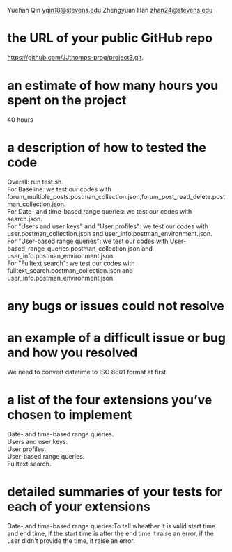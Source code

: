Yuehan Qin yqin18@stevens.edu,Zhengyuan Han zhan24@stevens.edu 
# the URL of your public GitHub repo
https://github.com/JJthomps-prog/project3.git.  
# an estimate of how many hours you spent on the project
40 hours
# a description of how to tested the code
Overall: run test.sh.  
For Baseline: we test our codes with forum_multiple_posts.postman_collection.json,forum_post_read_delete.postman_collection.json.  
For Date- and time-based range queries: we test our codes with search.json.   
For "Users and user keys" and "User profiles": we test our codes with user.postman_collection.json and user_info.postman_environment.json.  
For "User-based range queries": we test our codes with User-based_range_queries.postman_collection.json and user_info.postman_environment.json.  
For "Fulltext search": we test our codes with fulltext_search.postman_collection.json and user_info.postman_environment.json.  
# any bugs or issues could not resolve

# an example of a difficult issue or bug and how you resolved
We need to convert datetime to ISO 8601 format at first.   
# a list of the four extensions you’ve chosen to implement
Date- and time-based range queries.  
Users and user keys.  
User profiles.  
User-based range queries.  
Fulltext search.  
# detailed summaries of your tests for each of your extensions
Date- and time-based range queries:To tell wheather it is valid start time and end time, if the start time is after the end time it raise an error, if the user didn't provide the time, it raise an error.  
